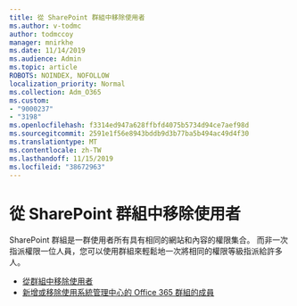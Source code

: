 ```yaml
---
title: 從 SharePoint 群組中移除使用者
ms.author: v-todmc
author: todmccoy
manager: mnirkhe
ms.date: 11/14/2019
ms.audience: Admin
ms.topic: article
ROBOTS: NOINDEX, NOFOLLOW
localization_priority: Normal
ms.collection: Adm_O365
ms.custom:
- "9000237"
- "3198"
ms.openlocfilehash: f3314ed947a628ffbfd4075b5734d94ce7aef98d
ms.sourcegitcommit: 2591e1f56e8943bddb9d3b77ba5b494ac49d4f30
ms.translationtype: MT
ms.contentlocale: zh-TW
ms.lasthandoff: 11/15/2019
ms.locfileid: "38672963"
---
```

# <a name="remove-users-from-a-sharepoint-group"></a>從 SharePoint 群組中移除使用者

SharePoint 群組是一群使用者所有具有相同的網站和內容的權限集合。 而非一次指派權限一位人員，您可以使用群組來輕鬆地一次將相同的權限等級指派給許多人。

- [從群組中移除使用者](https://docs.microsoft.com/sharepoint/customize-sharepoint-site-permissions#remove-users-from-a-group)
- [新增或移除使用系統管理中心的 Office 365 群組的成員](https://docs.microsoft.com/office365/admin/create-groups/add-or-remove-members-from-groups?view=o365-worldwide)
